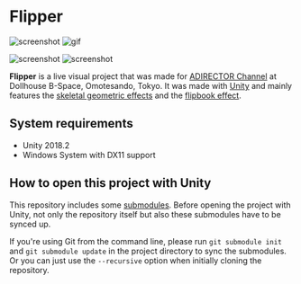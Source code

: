 # Flipper

![screenshot](https://i.imgur.com/jBRoxNz.png)
![gif](https://i.imgur.com/EFliuVQ.gif)

![screenshot](https://i.imgur.com/6hc2K6A.gif)
![screenshot](https://i.imgur.com/szl6OmO.gif)

**Flipper** is a live visual project that was made for [ADIRECTOR Channel] at
Dollhouse B-Space, Omotesando, Tokyo. It was made with [Unity] and mainly
features the [skeletal geometric effects] and the [flipbook effect].

[Unity]: https://unity3d.com 
[ADIRECTOR Channel]: https://www.facebook.com/events/249694499194053/
[skeletal geometric effects]: https://github.com/keijiro/SkeletalGeometricEffects
[flipbook effect]: https://github.com/keijiro/FlipBook

System requirements
-------------------

- Unity 2018.2
- Windows System with DX11 support

How to open this project with Unity
-----------------------------------

This repository includes some [submodules]. Before opening the project with
Unity, not only the repository itself but also these submodules have to be
synced up.

If you're using Git from the command line, please run `git submodule init` and
`git submodule update` in the project directory to sync the submodules. Or you
can just use the `--recursive` option when initially cloning the repository.

[submodules]: https://git-scm.com/book/en/v2/Git-Tools-Submodules

